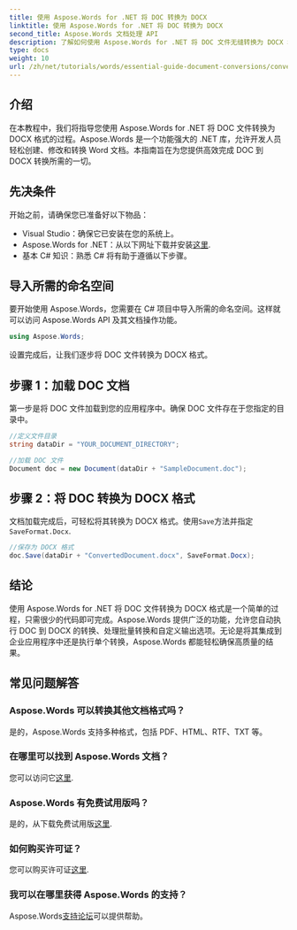 ```yaml
---
title: 使用 Aspose.Words for .NET 将 DOC 转换为 DOCX
linktitle: 使用 Aspose.Words for .NET 将 DOC 转换为 DOCX
second_title: Aspose.Words 文档处理 API
description: 了解如何使用 Aspose.Words for .NET 将 DOC 文件无缝转换为 DOCX 格式。我们的分步指南涵盖先决条件、代码示例和高级选项。
type: docs
weight: 10
url: /zh/net/tutorials/words/essential-guide-document-conversions/convert-doc-to-docx/
---
```

## 介绍

在本教程中，我们将指导您使用 Aspose.Words for .NET 将 DOC 文件转换为 DOCX 格式的过程。Aspose.Words 是一个功能强大的 .NET 库，允许开发人员轻松创建、修改和转换 Word 文档。本指南旨在为您提供高效完成 DOC 到 DOCX 转换所需的一切。

## 先决条件

开始之前，请确保您已准备好以下物品：
- Visual Studio：确保它已安装在您的系统上。
-  Aspose.Words for .NET：从以下网址下载并安装[这里](https://releases.aspose.com/words/net/).
- 基本 C# 知识：熟悉 C# 将有助于遵循以下步骤。

## 导入所需的命名空间

要开始使用 Aspose.Words，您需要在 C# 项目中导入所需的命名空间。这样就可以访问 Aspose.Words API 及其文档操作功能。

```csharp
using Aspose.Words;
```

设置完成后，让我们逐步将 DOC 文件转换为 DOCX 格式。

## 步骤 1：加载 DOC 文档

第一步是将 DOC 文件加载到您的应用程序中。确保 DOC 文件存在于您指定的目录中。

```csharp
//定义文件目录
string dataDir = "YOUR_DOCUMENT_DIRECTORY";

//加载 DOC 文件
Document doc = new Document(dataDir + "SampleDocument.doc");
```

## 步骤 2：将 DOC 转换为 DOCX 格式

文档加载完成后，可轻松将其转换为 DOCX 格式。使用`Save`方法并指定`SaveFormat.Docx`.

```csharp
//保存为 DOCX 格式
doc.Save(dataDir + "ConvertedDocument.docx", SaveFormat.Docx);
```

## 结论

使用 Aspose.Words for .NET 将 DOC 文件转换为 DOCX 格式是一个简单的过程，只需很少的代码即可完成。Aspose.Words 提供广泛的功能，允许您自动执行 DOC 到 DOCX 的转换、处理批量转换和自定义输出选项。无论是将其集成到企业应用程序中还是执行单个转换，Aspose.Words 都能轻松确保高质量的结果。

## 常见问题解答

### Aspose.Words 可以转换其他文档格式吗？
是的，Aspose.Words 支持多种格式，包括 PDF、HTML、RTF、TXT 等。

### 在哪里可以找到 Aspose.Words 文档？
您可以访问它[这里](https://reference.aspose.com/words/net/).

### Aspose.Words 有免费试用版吗？
是的，从下载免费试用版[这里](https://releases.aspose.com/).

### 如何购买许可证？
您可以购买许可证[这里](https://purchase.conholdate.com/buy).

### 我可以在哪里获得 Aspose.Words 的支持？
Aspose.Words[支持论坛](https://forum.aspose.com/c/words/8)可以提供帮助。


